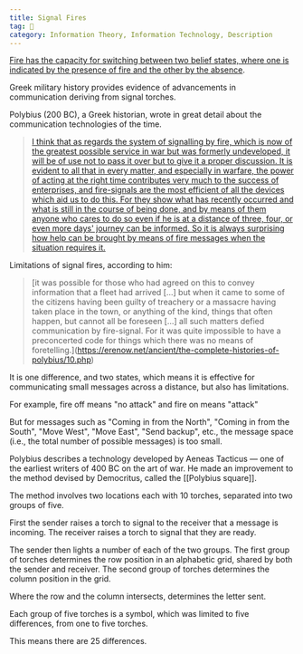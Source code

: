 ```yaml
---
title: Signal Fires
tag: 🌿
category: Information Theory, Information Technology, Description
---
```


[Fire has the capacity for switching between two belief states, where one is indicated by the presence of fire and the other by the absence](https://www.khanacademy.org/computing/computer-science/informationtheory/info-theory/v/history-of-optical-telegraphs-language-of-coins-5-9).

Greek military history provides evidence of advancements in communication deriving from signal torches.

Polybius (200 BC), a Greek historian, wrote in great detail about the communication technologies of the time.

> [I think that as regards the system of signalling by fire, which is now of the greatest possible service in war but was formerly undeveloped, it will be of use not to pass it over but to give it a proper discussion. It is evident to all that in every matter, and especially in warfare, the power of acting at the right time contributes very much to the success of enterprises, and fire-signals are the most efficient of all the devices which aid us to do this. For they show what has recently occurred and what is still in the course of being done, and by means of them anyone who cares to do so even if he is at a distance of three, four, or even more days' journey can be informed. So it is always surprising how help can be brought by means of fire messages when the situation requires it.](https://erenow.net/ancient/the-complete-histories-of-polybius/10.php)

Limitations of signal fires, according to him:

> [it was possible for those who had agreed on this to convey information that a fleet had arrived \[...] but when it came to some of the citizens having been guilty of treachery or a massacre having taken place in the town, or anything of the kind, things that often happen, but cannot all be foreseen \[...] all such matters defied communication by fire-signal. For it was quite impossible to have a preconcerted code for things which there was no means of foretelling.](https://erenow.net/ancient/the-complete-histories-of-polybius/10.php)

It is one difference, and two states, which means it is effective for communicating small messages across a distance, but also has limitations.

For example, fire off means "no attack" and fire on means "attack"

But for messages such as "Coming in from the North", "Coming in from the South", "Move West", "Move East", "Send backup", etc., the message space (i.e., the total number of possible messages) is too small.

Polybius describes a technology developed by Aeneas Tacticus — one of the earliest writers of 400 BC on the art of war. He made an improvement to the method devised by Democritus, called the [[Polybius square]].

The method involves two locations each with 10 torches, separated into two groups of five.

First the sender raises a torch to signal to the receiver that a message is incoming. The receiver raises a torch to signal that they are ready.

The sender then lights a number of each of the two groups. The first group of torches determines the row position in an alphabetic grid, shared by both the sender and receiver. The second group of torches determines the column position in the grid.

Where the row and the column intersects, determines the letter sent.

Each group of five torches is a symbol, which was limited to five differences, from one to five torches.

This means there are 25 differences.

